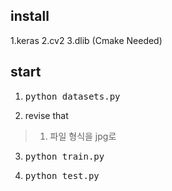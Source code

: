 ## install
1.keras
2.cv2
3.dlib (Cmake Needed)

## start

1. <pre>python datasets.py</pre>
2. revise that
> 1. 파일 형식을 jpg로
3. <pre>python train.py</pre>
4. <pre>python test.py</pre>
